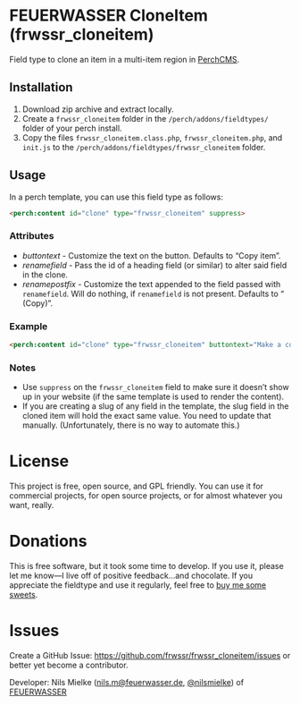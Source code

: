 # FEUERWASSER CloneItem (frwssr_cloneitem)
Field type to clone an item in a multi-item region in [PerchCMS](https://grabaperch.com/).

## Installation

1. Download zip archive and extract locally.
1. Create a `frwssr_cloneitem` folder in the `/perch/addons/fieldtypes/` folder of your perch install.
1. Copy the files `frwssr_cloneitem.class.php`, `frwssr_cloneitem.php`, and `init.js` to the `/perch/addons/fieldtypes/frwssr_cloneitem` folder.

## Usage
In a perch template, you can use this field type as follows:
```html
<perch:content id="clone" type="frwssr_cloneitem" suppress>
```

### Attributes
- *buttontext* - Customize the text on the button. Defaults to “Copy item”.
- *renamefield* - Pass the id of a heading field (or similar) to alter said field in the clone.
- *renamepostfix* - Customize the text appended to the field passed with `renamefield`. Will do nothing, if `renamefield` is not present. Defaults to “ (Copy)”.

### Example
```html
<perch:content id="clone" type="frwssr_cloneitem" buttontext="Make a copy of this awesome item" renamefield="itemheading" renamepostfix="—copy" suppress>
```

### Notes
- Use `suppress` on the `frwssr_cloneitem` field to make sure it doesn’t show up in your website (if the same template is used to render the content).
- If you are creating a slug of any field in the template, the slug field in the cloned item will hold the exact same value. You need to update that manually. (Unfortunately, there is no way to automate this.)


# License
This project is free, open source, and GPL friendly. You can use it for commercial projects, for open source projects, or for almost whatever you want, really.

# Donations
This is free software, but it took some time to develop. If you use it, please let me know—I live off of positive feedback…and chocolate.
If you appreciate the fieldtype and use it regularly, feel free to [buy me some sweets](https://paypal.me/nlsmlk).

# Issues
Create a GitHub Issue: https://github.com/frwssr/frwssr_cloneitem/issues or better yet become a contributor.

Developer: Nils Mielke (nils.m@feuerwasser.de, [@nilsmielke](https://twitter.com/nilsmielke)) of [FEUERWASSER](https://www.feuerwasser.de)
